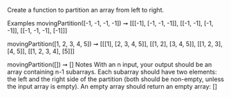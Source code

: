Create a function to partition an array from left to right.

Examples
movingPartition([-1, -1, -1, -1])
➞ [[[-1], [-1, -1, -1]], [[-1, -1], [-1, -1]], [[-1, -1, -1], [-1]]]

movingPartition([1, 2, 3, 4, 5])
➞ [[[1], [2, 3, 4, 5]], [[1, 2], [3, 4, 5]], [[1, 2, 3], [4, 5]], [[1, 2, 3, 4], [5]]]

movingPartition([]) ➞ []
Notes
With an n input, your output should be an array containing n-1 subarrays. Each subarray should have two elements: the left and the right side of the partition (both should be non-empty, unless the input array is empty).
An empty array should return an empty array: []
